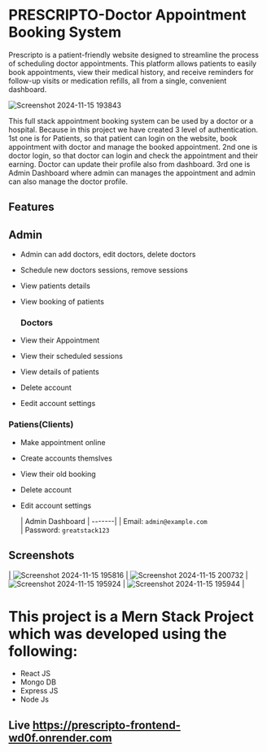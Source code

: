 # PRESCRIPTO-Doctor Appointment Booking System

Prescripto is a patient-friendly website designed to streamline the process of scheduling doctor appointments. This platform allows patients to easily book appointments, view their medical history, and receive reminders for follow-up visits or medication refills, all from a single, convenient dashboard.

![Screenshot 2024-11-15 193843](https://github.com/user-attachments/assets/8bc60ebc-95d9-46a6-a076-56ffab2ca903)

This full stack appointment booking system can be used by a doctor or a hospital. Because in this project we have created 3 level of authentication. 1st one is for Patients, so that patient can login on the website, book appointment with doctor and manage the booked appointment. 2nd one is doctor login, so that doctor can login and check the appointment and their earning. Doctor can update their profile also from dashboard. 3rd one is Admin Dashboard where admin can manages the appointment and admin can also manage the doctor profile.

##  Features

## Admin

- Admin can add doctors, edit doctors, delete doctors    
- Schedule new doctors sessions, remove sessions   
- View patients details    
- View booking of patients    




    ### Doctors

- View their Appointment
- View their scheduled sessions
- View details of patients
- Delete account    
- Eedit account settings



### Patiens(Clients)

  - Make appointment online
  - Create accounts themslves
  - View their old booking
  - Delete account
  - Edit account settings


    | Admin Dashboard 
| -------| 
| Email: `admin@example.com`  
| Password: `greatstack123`


## Screenshots

| ![Screenshot 2024-11-15 195816](https://github.com/user-attachments/assets/f37833df-74cd-4e9f-9ddc-3efef9f67fb3) |
![Screenshot 2024-11-15 200732](https://github.com/user-attachments/assets/efa467f0-d269-4c27-8f2c-7e9c1cf8deef) |
![Screenshot 2024-11-15 195924](https://github.com/user-attachments/assets/19b6b30f-4a12-4551-a771-044b11c8a8d8) |
![Screenshot 2024-11-15 195944](https://github.com/user-attachments/assets/7f3556b3-be14-4535-ae1a-87cf160ef1b2) |
# This project is a Mern Stack Project which was developed using the following:
- React JS
- Mongo DB
- Express JS
- Node Js

## Live https://prescripto-frontend-wd0f.onrender.com

